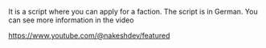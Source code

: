 It is a script where you can apply for a faction. The script is in German. You can see more information in the video 

https://www.youtube.com/@nakeshdev/featured

